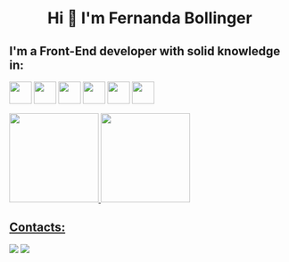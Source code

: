 <h1 align="center"> Hi 👋 I'm Fernanda Bollinger </h1>

## I'm a Front-End developer with solid knowledge in:

<img src="https://cdn.jsdelivr.net/gh/devicons/devicon/icons/react/react-original.svg" width="40" height="40"/>  <img src="https://cdn.jsdelivr.net/gh/devicons/devicon/icons/javascript/javascript-original.svg" width="40" height="40"/>  <img src="https://cdn.jsdelivr.net/gh/devicons/devicon/icons/nodejs/nodejs-original.svg" width="40" height="40" />  <img src="https://cdn.jsdelivr.net/gh/devicons/devicon/icons/git/git-original.svg" width="40" height="40" />  <img src="https://cdn.jsdelivr.net/gh/devicons/devicon/icons/typescript/typescript-original.svg" width="40" height="40" />  <img src="https://cdn.jsdelivr.net/gh/devicons/devicon/icons/express/express-original-wordmark.svg" width="40" height="40" />

<div>
<a href="https://github.com/febollinger">
<img height="160em" src="https://github-readme-stats.vercel.app/api/top-langs/?username=febollinger&layout=compact&langs_count=7&theme=dracula"/>
<img height="160em" src="https://github-readme-stats.vercel.app/api?username=febollinger&show_icons=true&theme=dracula&include_all_commits=true&count_private=true"/>
</div>
          
## Contacts:          
 <div display="flex" flex-direction="row">
<a href="https://www.instagram.com/fernandabollinger/" target="_blank"><img src="https://img.shields.io/badge/-Instagram-%23E4405F?style=for-the-badge&logo=instagram&logoColor=white" target="_blank"></a>       
<a href="https://www.linkedin.com/in/fernandabollinger/" target="_blank"><img src="https://img.shields.io/badge/-LinkedIn-%230077B5?style=for-the-badge&logo=linkedin&logoColor=white" target="_blank"></a>   
</div>        
          
          
          
